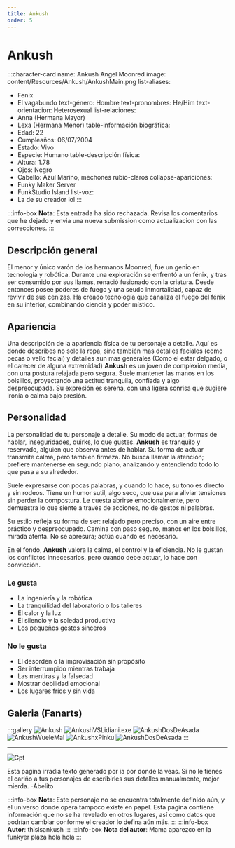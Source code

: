 ```yaml
---
title: Ankush
order: 5
---
```


# Ankush

:::character-card
name: Ankush Angel Moonred
image: content/Resources/Ankush/AnkushMain.png
list-aliases:
  - Fenix
  - El vagabundo
text-género: Hombre
text-pronombres: He/Him
text-orientacion: Heterosexual
list-relaciones:
  - Anna (Hermana Mayor)
  - Lexa (Hermana Menor)
table-información biográfica:
  - Edad: 22
  - Cumpleaños: 06/07/2004
  - Estado: Vivo
  - Especie: Humano
table-descripción física:
  - Altura: 1.78
  - Ojos: Negro
  - Cabello: Azul Marino, mechones rubio-claros
collapse-apariciones:
  - Funky Maker Server
  - FunkStudio Island
list-voz:
  - La de su creador lol
:::

:::info-box
**Nota**: Esta entrada ha sido rechazada. Revisa los comentarios que he dejado y envia una nueva submission como actualizacion con las correcciones.
:::

## Descripción general

El menor y único varón de los hermanos Moonred, fue un genio en tecnología y robótica. Durante una exploración se enfrentó a un fénix, y tras ser consumido por sus llamas, renació fusionado con la criatura. Desde entonces posee poderes de fuego y una seudo inmortalidad, capaz de revivir de sus cenizas. Ha creado tecnología que canaliza el fuego del fénix en su interior, combinando ciencia y poder místico.

## Apariencia

Una descripción de la apariencia física de tu personaje a detalle. Aquí es donde describes no solo la ropa, sino también mas detalles faciales (como pecas o vello facial) y detalles aun mas generales (Como el estar delgado, o el carecer de alguna extremidad)
**Ankush** es un joven de complexión media, con una postura relajada pero segura. Suele mantener las manos en los bolsillos, proyectando una actitud tranquila, confiada y algo despreocupada. Su expresión es serena, con una ligera sonrisa que sugiere ironía o calma bajo presión.

## Personalidad

La personalidad de tu personaje a detalle. Su modo de actuar, formas de hablar, inseguridades, quirks, lo que gustes.
**Ankush** es tranquilo y reservado, alguien que observa antes de hablar. Su forma de actuar transmite calma, pero también firmeza. No busca llamar la atención; prefiere mantenerse en segundo plano, analizando y entendiendo todo lo que pasa a su alrededor.

Suele expresarse con pocas palabras, y cuando lo hace, su tono es directo y sin rodeos. Tiene un humor sutil, algo seco, que usa para aliviar tensiones sin perder la compostura. Le cuesta abrirse emocionalmente, pero demuestra lo que siente a través de acciones, no de gestos ni palabras.

Su estilo refleja su forma de ser: relajado pero preciso, con un aire entre práctico y despreocupado. Camina con paso seguro, manos en los bolsillos, mirada atenta. No se apresura; actúa cuando es necesario.

En el fondo, **Ankush** valora la calma, el control y la eficiencia. No le gustan los conflictos innecesarios, pero cuando debe actuar, lo hace con convicción.

### Le gusta
  - La ingeniería y la robótica
  - La tranquilidad del laboratorio o los talleres
  - El calor y la luz
  - El silencio y la soledad productiva
  - Los pequeños gestos sinceros

### No le gusta
  - El desorden o la improvisación sin propósito
  - Ser interrumpido mientras trabaja
  - Las mentiras y la falsedad
  - Mostrar debilidad emocional
  - Los lugares fríos y sin vida

## Galeria (Fanarts)

:::gallery
![Ankush](content\Resources\Ankush\AnkushMain.png)
![AnkushVSLidiani.exe](content\Resources\Ankush\Lidiani.exevsankush.png)
![AnkushDosDeAsada](content\Resources\Ankush\Fanartyeah.jpg)
![AnkushWueleMal](content\Resources\Ankush\fenixwuelemal.png)
![AnkushxPinku](content\Resources\Ankush\Pinkuxankush.png)
![AnkushDosDeAsada](content\Resources\Ankush\dosdeasada.png)
:::

---

![Gpt](content\Resources\gpt.png)

Esta pagina irradia texto generado por ia por donde la veas. Si no le tienes el cariño a tus personajes de escribirles sus detalles manualmente, mejor mierda.
-Abelito

:::info-box
**Nota**: Este personaje no se encuentra totalmente definido aún, y el universo donde opera tampoco existe en papel. Esta página contiene
información que no se ha revelado en otros lugares, así como datos que podrían cambiar conforme el creador lo defina aún más.
:::
:::info-box
**Autor**: thisisankush
:::
:::info-box
**Nota del autor**: Mama aparezco en la funkyer plaza hola hola
:::
